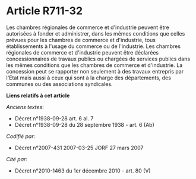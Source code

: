 # Article R711-32

Les chambres régionales de commerce et d'industrie peuvent être autorisées à fonder et administrer, dans les mêmes conditions
que celles prévues pour les chambres de commerce et d'industrie, tous établissements à l'usage du commerce ou de l'industrie.
Les chambres régionales de commerce et d'industrie peuvent être déclarées concessionnaires de travaux publics ou chargées de
services publics dans les mêmes conditions que les chambres de commerce et d'industrie. La concession peut se rapporter non
seulement à des travaux entrepris par l'Etat mais aussi à ceux qui sont à la charge des départements, des communes ou des
associations syndicales.

**Liens relatifs à cet article**

_Anciens textes_:

  - Décret n°1938-09-28 art. 6 al. 7
  - Décret n°1938-09-28 du 28 septembre 1938 - art. 6 (Ab)

_Codifié par_:

  - Décret n°2007-431 2007-03-25 JORF 27 mars 2007

_Cité par_:

  - Décret n°2010-1463 du 1er décembre 2010 - art. 80 (V)
